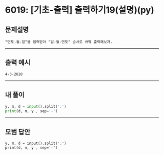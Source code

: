 # 6019: [기초-출력] 출력하기19(설명)(py)
## 문제설명
```
"연도.월.일"을 입력받아 "일-월-연도" 순서로 바꿔 출력해보자.
```
***
## 출력 예시
~~~
4-3-2020
~~~
***
## 내 풀이
```python
y, m, d = input().split('.')
print(d, m, y , sep='-')

````
***
## 모범 답안
~~~pyhton
y, m, d = input().split('.')
print(d, m, y , sep='-')

~~~